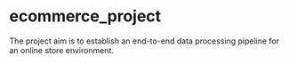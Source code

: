 # ecommerce_project
The project aim is to establish an end-to-end data processing pipeline for an online store environment.
